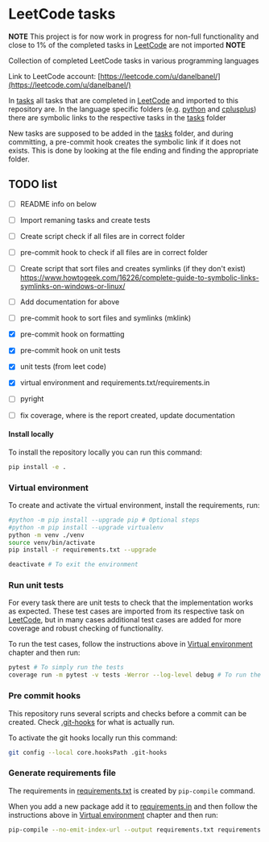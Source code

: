 # LeetCode tasks

__NOTE__ 
This project is for now work in progress for non-full functionality and close to 1% of the completed tasks in [LeetCode](https://leetcode.com/) are not imported 
__NOTE__

Collection of completed LeetCode tasks in various programming languages

Link to LeetCode account: [https://leetcode.com/u/danelbanel/](https://leetcode.com/u/danelbanel/)

In [tasks](tasks/) all tasks that are completed in [LeetCode](https://leetcode.com/) and imported to this repository are.
In the language specific folders (e.g. [python](python/) and [cplusplus](cplusplus/)) there are symbolic links to the respective tasks in the [tasks](tasks/) folder

New tasks are supposed to be added in the [tasks](tasks/) folder, and during committing, a pre-commit hook creates the symbolic link if it does not exists. This is done by looking at the file ending and finding the appropriate folder.

## TODO list
- [ ] README info on below 
- [ ] Import remaning tasks and create tests
- [ ] Create script check if all files are in correct folder
- [ ] pre-commit hook to check if all files are in correct folder
- [ ] Create script that sort files and creates symlinks (if they don't exist) https://www.howtogeek.com/16226/complete-guide-to-symbolic-links-symlinks-on-windows-or-linux/
- [ ] Add documentation for above
- [ ] pre-commit hook to sort files and symlinks (mklink)
- [x] pre-commit hook on formatting
- [x] pre-commit hook on unit tests
- [x] unit tests (from leet code)
- [x] virtual environment and requirements.txt/requirements.in
- [ ] pyright
- [ ] fix coverage, where is the report created, update documentation


#### Install locally

To install the repository locally you can run this command:

```bash
pip install -e .
```

### Virtual environment

To create and activate the virtual environment, install the requirements, run:

```bash
#python -m pip install --upgrade pip # Optional steps
#python -m pip install --upgrade virtualenv
python -m venv ./venv
source venv/bin/activate
pip install -r requirements.txt --upgrade

deactivate # To exit the environment
```

### Run unit tests

For every task there are unit tests to check that the implementation works as expected. These test cases are imported from its respective task on [LeetCode](https://leetcode.com/), but in many cases additional test cases are added for more coverage and robust checking of functionality.

To run the test cases, follow the instructions above in [Virtual environment](#virtual-environment) chapter and then run:

```bash
pytest # To simply run the tests
coverage run -m pytest -v tests -Werror --log-level debug # To run the tests and create a report on the code coverage
```

### Pre commit hooks

This repository runs several scripts and checks before a commit can be created. Check [.git-hooks](.git-hooks/) for what is actually run.

To activate the git hooks locally run this command:
```bash
git config --local core.hooksPath .git-hooks
```

### Generate requirements file

The requirements in [requirements.txt](requirements.txt) is created by `pip-compile` command. 

When you add a new package add it to [requirements.in](requirements.in) and then follow the instructions above in [Virtual environment](#virtual-environment) chapter and then run:

```bash
pip-compile --no-emit-index-url --output requirements.txt requirements.in
```